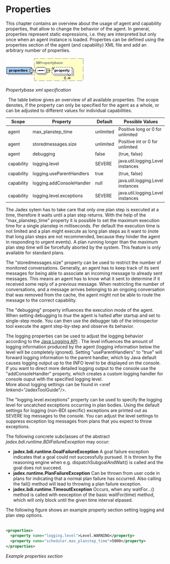 # Properties

This chapter contains an overview about the usage of agent and capability properties, that allow to change the behavior of the agent. In general, properties represent static expressions, i.e. they are interpreted but only once when an agent instance is loaded. Properties can be defined using the properties section of the agent (and capability) XML file and add an arbitrary number of properties.

![](jadexpropertiesadf.png)

*Propertybase xml specification* 

 
The table below gives an overview of all available properties. The scope denotes, if the property can only be specified for the agent as a whole, or can be adjusted to different values for individual capabilities.



  |Scope       |Property                   |Default    |Possible Values                    |
  |------------|---------------------------|-----------|-----------------------------------|
  |agent       |max_planstep_time          |unlimited  |Positive long or 0 for unlimited   |
  |agent       |storedmessages.size        |unlimited  |Positive int or 0 for unlimited    |
  |agent       |debugging                  |false      |{true, false}                      |
  |capability  |logging.level              |SEVERE     |java.util.logging.Level instances  |
  |capability  |logging.useParentHandlers  |true       |{true, false}                      |
  |capability  |logging.addConsoleHandler  |null       |java.util.logging.Level instances  |
  |capability  |logging.level.exceptions   |SEVERE     |java.util.logging.Level instances  |

The Jadex sytem has to take care that only one plan step is executed at a time, therefore it waits until a plan step returns. With the help of the "max_planstep_time" property it is possible to set the maximum execution time for a single planstep in milliseconds. Per default the execution time is not limited and a plan might execute as long plan steps as it want to (note that long plan steps are not recommended, because they hinder the agent in responding to urgent events). A plan running longer than the maximum plan step time will be forcefully aborted by the system. This feature is only available for standard plans.


The "storedmessages.size" property can be used to restrict the number of monitored conversations. Generally, an agent has to keep track of its sent messages for being able to associate an incoming message to already sent messages. This means an agent has to know what it sent to determine if it received some reply of a previous message. When restricting the number of conversations, and a message arrives belonging to an ongoing conversation that was removed from the cache, the agent might not be able to route the message to the correct capability.


The "debugging" property influences the execution mode of the agent. When setting debugging to *true* the agent is halted after startup and set to single-step mode. You can then use the debugger tab of the introspector tool execute the agent step-by-step and observe its behavior.



The logging properties can be used to adjust the logging behavior according to the [Java Logging API](http://java.sun.com/j2se/1.4/docs/guide/util/logging/overview.html) . The level influences the amount of logging information produced by the agent (logging information below the level will be completely ignored). Setting "useParentHandlers" to "true" will forward logging information to the parent handler, which by Java default causes logging output up to the INFO level to be displayed on the console. If you want to direct more detailed logging output to the console use the "addConsoleHandler" property, which creates a custom logging handler for console ouput with the specified logging level.    
More about logging settings can be found in &lt;xref linkend="JadexToolGuide"/&gt;.
<!--  
TODO: fix cross ref
-->


The "logging.level.exceptions" property can be used to specify the logging level for uncatched exceptions occurring in plan bodies. Using the default settings for logging (non-BDI specific) exceptions are printed out as SEVERE log messages to the console. You can adjust the level settings to suppress exception log messages from plans that you expect to throw exceptions. 



The following concrete subclasses of the abstract *jadex.bdi.runtime.BDIFailureException* may occur:

-   **jadex.bdi.runtime.GoalFailureException** A goal failure exception indicates that a goal could not successfully pursued. It is thrown by the reasoning engine when e.g. dispatchSubgoalAndWait() is called and the goal does not succeed. 
-   **jadex.runtime.PlanFailureException** Can be thrown from user code in plans for indicating that a normal plan failure has occurred. Also calling the fail() method will lead to throwing a plan failure exception.
-   **jadex.bdi.runtime.TimeoutException** Occurs, when any waitFor...() method is called with eexception of the basic waitFor(time) method, which will only block until the given time interval elpased.

The following figure shows an example property section setting logging and plan step options.


```xml

<properties> 
  <property name="logging.level">Level.WARNING</property>
  <property name="scheduler.max_planstep_time">5000</property>
</properties>

```


*Example properties section*
